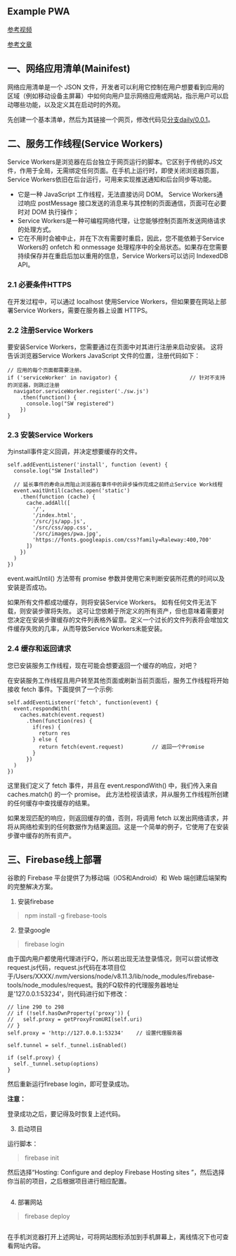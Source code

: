 Example PWA
---

[参考视频](https://www.youtube.com/watch?v=I3jTvWj8JrQ)

[参考文章](https://developers.google.com/web/fundamentals/primers/service-workers/)

## 一、网络应用清单(Mainifest)

网络应用清单是一个 JSON 文件，开发者可以利用它控制在用户想要看到应用的区域（例如移动设备主屏幕）中如何向用户显示网络应用或网站，指示用户可以启动哪些功能，以及定义其在启动时的外观。

先创建一个基本清单，然后为其链接一个网页，修改代码见[分支daily/0.0.1](https://github.com/Bian2017/bgl-example-pwa/commit/817750fcda0afdef2c08884e09e5daf6ae63a45f)。

## 二、服务工作线程(Service Workers)

Service Workers是浏览器在后台独立于网页运行的脚本。它区别于传统的JS文件，作用于全局，无需绑定任何页面。在手机上运行时，即使关闭浏览器页面，Service Workers依旧在后台运行，可用来实现推送通知和后台同步等功能。

+ 它是一种 JavaScript 工作线程，无法直接访问 DOM。 Service Workers通过响应 postMessage 接口发送的消息来与其控制的页面通信，页面可在必要时对 DOM 执行操作；
+ Service Workers是一种可编程网络代理，让您能够控制页面所发送网络请求的处理方式。
+ 它在不用时会被中止，并在下次有需要时重启，因此，您不能依赖于Service Workers的 onfetch 和 onmessage 处理程序中的全局状态。如果存在您需要持续保存并在重启后加以重用的信息，Service Workers可以访问 IndexedDB API。

### 2.1 必要条件HTTPS

在开发过程中，可以通过 localhost 使用Service Workers，但如果要在网站上部署Service Workers，需要在服务器上设置 HTTPS。

### 2.2 注册Service Workers

要安装Service Workers，您需要通过在页面中对其进行注册来启动安装。 这将告诉浏览器Service Workers JavaScript 文件的位置，注册代码如下：

```JS
// 应用的每个页面都需要注册。
if ('serviceWorker' in navigator) {                       // 针对不支持的浏览器，则跳过注册
  navigator.serviceWorker.register('./sw.js')
    .then(function() {
      console.log("SW registered")
    })
}
```

### 2.3 安装Service Workers

为install事件定义回调，并决定想要缓存的文件。

```JS
self.addEventListener('install', function (event) {
  console.log("SW Installed")

  // 延长事件的寿命从而阻止浏览器在事件中的异步操作完成之前终止Service Work线程
  event.waitUntil(caches.open('static')
    .then(function (cache) {
      cache.addAll([
        '/',
        '/index.html',
        '/src/js/app.js',
        '/src/css/app.css',
        '/src/images/pwa.jpg',
        'https://fonts.googleapis.com/css?family=Raleway:400,700'
      ])
    })
  )
})
```

event.waitUntil() 方法带有 promise 参数并使用它来判断安装所花费的时间以及安装是否成功。

如果所有文件都成功缓存，则将安装Service Workers。 如有任何文件无法下载，则安装步骤将失败。 这可让您依赖于所定义的所有资产，但也意味着需要对您决定在安装步骤缓存的文件列表格外留意。定义一个过长的文件列表将会增加文件缓存失败的几率，从而导致Service Workers未能安装。

### 2.4 缓存和返回请求

您已安装服务工作线程，现在可能会想要返回一个缓存的响应，对吧？

在安装服务工作线程且用户转至其他页面或刷新当前页面后，服务工作线程将开始接收 fetch 事件。下面提供了一个示例:

```JS
self.addEventListener('fetch', function(event) {
  event.respondWith(
    caches.match(event.request)
      .then(function(res) {
        if(res) {
          return res
        } else {
          return fetch(event.request)         // 返回一个Promise
        }
      })
  )
})
```

这里我们定义了 fetch 事件，并且在 event.respondWith() 中，我们传入来自 caches.match() 的一个 promise。 此方法检视该请求，并从服务工作线程所创建的任何缓存中查找缓存的结果。

如果发现匹配的响应，则返回缓存的值，否则，将调用 fetch 以发出网络请求，并将从网络检索到的任何数据作为结果返回。这是一个简单的例子，它使用了在安装步骤中缓存的所有资产。


## 三、Firebase线上部署

谷歌的 Firebase 平台提供了为移动端（iOS和Android）和 Web 端创建后端架构的完整解决方案。

1. 安装firebase

> npm install -g firebase-tools

2. 登录google

> firebase login

由于国内用户都使用代理进行FQ，所以若出现无法登录情况，则可以尝试修改request.js代码，request.js代码在本项目位于/Users/XXXX/.nvm/versions/node/v8.11.3/lib/node_modules/firebase-tools/node_modules/request。我的FQ软件的代理服务器地址是'127.0.0.1:53234'，则代码进行如下修改：

```JS
// line 290 to 298
// if (!self.hasOwnProperty('proxy')) {
//   self.proxy = getProxyFromURI(self.uri)
// }
self.proxy = 'http://127.0.0.1:53234'    // 设置代理服务器

self.tunnel = self._tunnel.isEnabled()

if (self.proxy) {
  self._tunnel.setup(options)
}
```

然后重新运行firebase login，即可登录成功。

**注意：**

登录成功之后，要记得及时恢复上述代码。

3. 启动项目

运行脚本：

> firebase init

然后选择“Hosting: Configure and deploy Firebase Hosting sites ”，然后选择你当前的项目，之后根据项目进行相应配置。

![]()

4. 部署网站

> firebase deploy

![]()

在手机浏览器打开上述网址，可将网站图标添加到手机屏幕上，离线情况下也可查看网址内容。

![]()